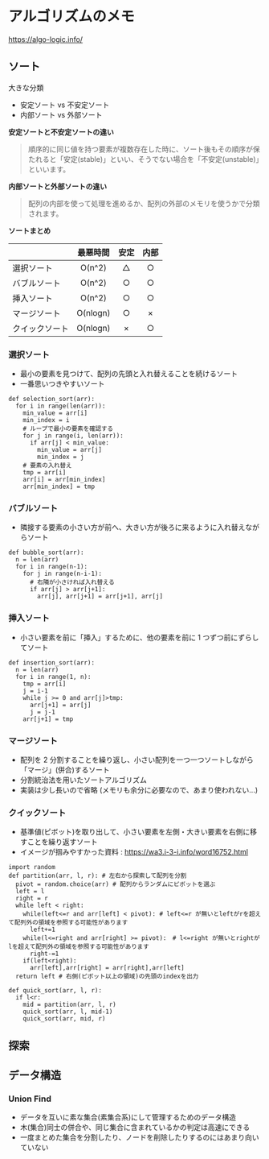 # アルゴリズムのメモ

https://algo-logic.info/

## ソート

大きな分類

- 安定ソート vs 不安定ソート
- 内部ソート vs 外部ソート

**安定ソートと不安定ソートの違い**

> 順序的に同じ値を持つ要素が複数存在した時に、ソート後もその順序が保たれると「安定(stable)」といい、そうでない場合を「不安定(unstable)」といいます。

**内部ソートと外部ソートの違い**

> 配列の内部を使って処理を進めるか、配列の外部のメモリを使うかで分類されます。

**ソートまとめ**

|                | 最悪時間 | 安定 | 内部 |
| :------------- | :------: | :--: | :--: |
| 選択ソート     |  O(n^2)  |  △   |  ○   |
| バブルソート   |  O(n^2)  |  ○   |  ○   |
| 挿入ソート     |  O(n^2)  |  ○   |  ○   |
| マージソート   | O(nlogn) |  ○   |  ×   |
| クイックソート | O(nlogn) |  ×   |  ○   |

### 選択ソート

- 最小の要素を見つけて、配列の先頭と入れ替えることを続けるソート
- 一番思いつきやすいソート

```
def selection_sort(arr):
  for i in range(len(arr)):
    min_value = arr[i]
    min_index = i
    # ループで最小の要素を確認する
    for j in range(i, len(arr)):
      if arr[j] < min_value:
        min_value = arr[j]
        min_index = j
    # 要素の入れ替え
    tmp = arr[i]
    arr[i] = arr[min_index]
    arr[min_index] = tmp
```

### バブルソート

- 隣接する要素の小さい方が前へ、大きい方が後ろに来るように入れ替えながらソート

```
def bubble_sort(arr):
  n = len(arr)
  for i in range(n-1):
    for j in range(n-i-1):
      # 右隣が小さければ入れ替える
      if arr[j] > arr[j+1]:
        arr[j], arr[j+1] = arr[j+1], arr[j]
```

### 挿入ソート

- 小さい要素を前に「挿入」するために、他の要素を前に 1 つずつ前にずらしてソート

```
def insertion_sort(arr):
  n = len(arr)
  for i in range(1, n):
    tmp = arr[i]
    j = i-1
    while j >= 0 and arr[j]>tmp:
      arr[j+1] = arr[j]
      j = j-1
    arr[j+1] = tmp
```

### マージソート

- 配列を 2 分割することを繰り返し、小さい配列を一つ一つソートしながら「マージ」(併合)するソート
- 分割統治法を用いたソートアルゴリズム
- 実装は少し長いので省略 (メモリも余分に必要なので、あまり使われない...)

### クイックソート

- 基準値(ピボット)を取り出して、小さい要素を左側・大きい要素を右側に移すことを繰り返すソート
- イメージが掴みやすかった資料 : https://wa3.i-3-i.info/word16752.html

```
import random
def partition(arr, l, r): # 左右から探索して配列を分割
  pivot = random.choice(arr) # 配列からランダムにピボットを選ぶ
  left = l
  right = r
  while left < right:
    while(left<=r and arr[left] < pivot): # left<=r が無いとleftがrを超えて配列外の領域を参照する可能性があります
      left+=1
    while(l<=right and arr[right] >= pivot):　# l<=right が無いとrightがlを超えて配列外の領域を参照する可能性があります
      right-=1
    if(left<right):
      arr[left],arr[right] = arr[right],arr[left]
  return left # 右側(ピボット以上の領域)の先頭のindexを出力

def quick_sort(arr, l, r):
  if l<r:
    mid = partition(arr, l, r)
    quick_sort(arr, l, mid-1)
    quick_sort(arr, mid, r)
```

## 探索

## データ構造

### Union Find

- データを互いに素な集合(素集合系)にして管理するためのデータ構造
- 木(集合)同士の併合や、同じ集合に含まれているかの判定は高速にできる
- 一度まとめた集合を分割したり、ノードを削除したりするのにはあまり向いていない
